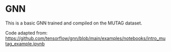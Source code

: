 # GNN

This is a basic GNN trained and compiled on the MUTAG dataset.

Code adapted from: https://github.com/tensorflow/gnn/blob/main/examples/notebooks/intro_mutag_example.ipynb

